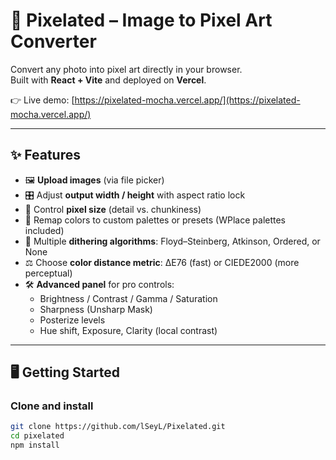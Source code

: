 # 🎨 Pixelated – Image to Pixel Art Converter

Convert any photo into pixel art directly in your browser.  
Built with **React + Vite** and deployed on **Vercel**.  

👉 Live demo: [https://pixelated-mocha.vercel.app/](https://pixelated-mocha.vercel.app/)

---

## ✨ Features

- 🖼️ **Upload images** (via file picker)
- 🎛️ Adjust **output width / height** with aspect ratio lock
- 🔲 Control **pixel size** (detail vs. chunkiness)
- 🎨 Remap colors to custom palettes or presets (WPlace palettes included)
- 🧮 Multiple **dithering algorithms**: Floyd–Steinberg, Atkinson, Ordered, or None
- ⚖️ Choose **color distance metric**: ΔE76 (fast) or CIEDE2000 (more perceptual)
- 🛠️ **Advanced panel** for pro controls:
  - Brightness / Contrast / Gamma / Saturation
  - Sharpness (Unsharp Mask)
  - Posterize levels
  - Hue shift, Exposure, Clarity (local contrast)

---

## 🖥️ Getting Started

### Clone and install
```bash
git clone https://github.com/lSeyL/Pixelated.git
cd pixelated
npm install
